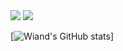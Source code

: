 <img src="https://res.cloudinary.com/wiand1515/image/upload/v1627361694/banner-github_ul2pxm.png"/>
<img src="https://res.cloudinary.com/wiand1515/image/upload/v1627363201/skill-github_t6qza0.png"/>

[![Wiand's GitHub stats](https://github-readme-stats.vercel.app/api?username=Wiand1515)]

